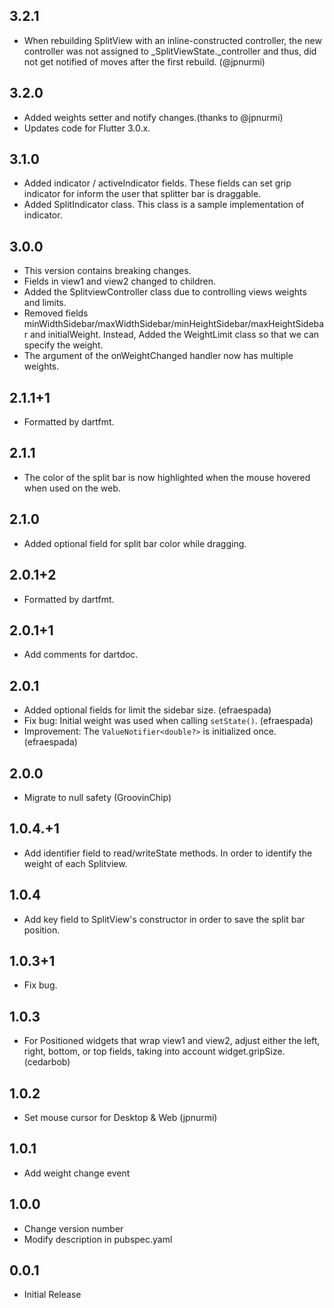 ## 3.2.1

* When rebuilding SplitView with an inline-constructed controller, the new controller was not assigned to _SplitViewState._controller and thus, did not get notified of moves after the first rebuild. (@jpnurmi)

## 3.2.0

* Added weights setter and notify changes.(thanks to @jpnurmi)
* Updates code for Flutter 3.0.x.

## 3.1.0

* Added indicator / activeIndicator fields. These fields can set grip indicator for inform the user that splitter bar is draggable.
* Added SplitIndicator class. This class is a sample implementation of indicator.

## 3.0.0

* This version contains breaking changes.
* Fields in view1 and view2 changed to children.
* Added the SplitviewController class due to controlling views weights and limits.
* Removed fields minWidthSidebar/maxWidthSidebar/minHeightSidebar/maxHeightSidebar and initialWeight. Instead, Added the WeightLimit class so that we can specify the weight.
* The argument of the onWeightChanged handler now has multiple weights.

## 2.1.1+1

* Formatted by dartfmt.

## 2.1.1

* The color of the split bar is now highlighted when the mouse hovered when used on the web.

## 2.1.0

* Added optional field for split bar color while dragging.

## 2.0.1+2

* Formatted by dartfmt.

## 2.0.1+1

* Add comments for dartdoc.

## 2.0.1

* Added optional fields for limit the sidebar size. (efraespada)
* Fix bug: Initial weight was used when calling `setState()`. (efraespada)
* Improvement: The `ValueNotifier<double?>` is initialized once. (efraespada)

## 2.0.0

* Migrate to null safety (GroovinChip)

## 1.0.4.+1

* Add identifier field to read/writeState methods. In order to identify the weight of each Splitview.

## 1.0.4

* Add key field to SplitView's constructor in order to save the split bar position.

## 1.0.3+1

* Fix bug.

## 1.0.3

* For Positioned widgets that wrap view1 and view2, adjust either the left, right, bottom, or top fields, taking into account widget.gripSize. (cedarbob)

## 1.0.2

* Set mouse cursor for Desktop & Web (jpnurmi)

## 1.0.1

* Add weight change event

## 1.0.0

* Change version number
* Modify description in pubspec.yaml

## 0.0.1

* Initial Release
